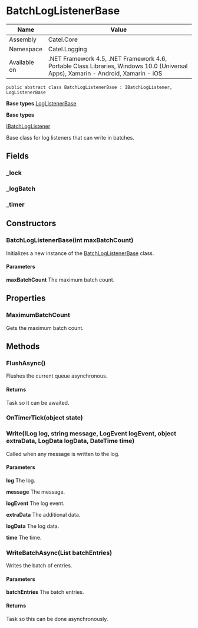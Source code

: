 

# BatchLogListenerBase

Name|Value
---|---
Assembly|Catel.Core
Namespace|Catel.Logging
Available on|.NET Framework 4.5, .NET Framework 4.6, Portable Class Libraries, Windows 10.0 (Universal Apps), Xamarin - Android, Xamarin - iOS

```
public abstract class BatchLogListenerBase : IBatchLogListener, LogListenerBase
```

**Base types**
[LogListenerBase](/Catel.Core\Catel\Logging\LogListenerBase.md)

**Base types**

[IBatchLogListener](/Catel.Core\Catel\Logging\IBatchLogListener.md)


Base class for log listeners that can write in batches.



## Fields

### _lock

### _logBatch

### _timer

## Constructors

### BatchLogListenerBase(int maxBatchCount)

Initializes a new instance of the [BatchLogListenerBase](#) class.

#### Parameters

**maxBatchCount**
The maximum batch count.



## Properties

### MaximumBatchCount

Gets the maximum batch count.



## Methods

### FlushAsync()

Flushes the current queue asynchronous.

#### Returns

Task so it can be awaited.



### OnTimerTick(object state)

### Write(ILog log, string message, LogEvent logEvent, object extraData, LogData logData, DateTime time)

Called when any message is written to the log.

#### Parameters

**log**
The log.

**message**
The message.

**logEvent**
The log event.

**extraData**
The additional data.

**logData**
The log data.

**time**
The time.



### WriteBatchAsync(List<LogBatchEntry> batchEntries)

Writes the batch of entries.

#### Parameters

**batchEntries**
The batch entries.

#### Returns

Task so this can be done asynchronously.



